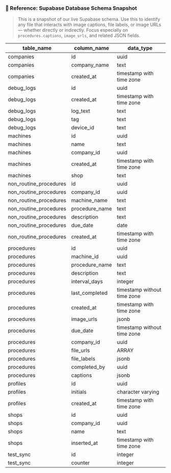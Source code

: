 ### 📎 Reference: Supabase Database Schema Snapshot

> This is a snapshot of our live Supabase schema. Use this to identify any file that interacts with image captions, file labels, or image URLs — whether directly or indirectly. Focus especially on `procedures.captions`, `image_urls`, and related JSON fields.

| table_name             | column_name    | data_type                   |
| ---------------------- | -------------- | --------------------------- |
| companies              | id             | uuid                        |
| companies              | company_name   | text                        |
| companies              | created_at     | timestamp with time zone    |
| debug_logs             | id             | uuid                        |
| debug_logs             | created_at     | timestamp with time zone    |
| debug_logs             | log_text       | text                        |
| debug_logs             | tag            | text                        |
| debug_logs             | device_id      | text                        |
| machines               | id             | uuid                        |
| machines               | name           | text                        |
| machines               | company_id     | uuid                        |
| machines               | created_at     | timestamp with time zone    |
| machines               | shop           | text                        |
| non_routine_procedures | id             | uuid                        |
| non_routine_procedures | company_id     | uuid                        |
| non_routine_procedures | machine_name   | text                        |
| non_routine_procedures | procedure_name | text                        |
| non_routine_procedures | description    | text                        |
| non_routine_procedures | due_date       | date                        |
| non_routine_procedures | created_at     | timestamp with time zone    |
| procedures             | id             | uuid                        |
| procedures             | machine_id     | uuid                        |
| procedures             | procedure_name | text                        |
| procedures             | description    | text                        |
| procedures             | interval_days  | integer                     |
| procedures             | last_completed | timestamp without time zone |
| procedures             | created_at     | timestamp with time zone    |
| procedures             | image_urls     | jsonb                       |
| procedures             | due_date       | timestamp without time zone |
| procedures             | company_id     | uuid                        |
| procedures             | file_urls      | ARRAY                       |
| procedures             | file_labels    | jsonb                       |
| procedures             | completed_by   | uuid                        |
| procedures             | captions       | jsonb                       |
| profiles               | id             | uuid                        |
| profiles               | initials       | character varying           |
| profiles               | created_at     | timestamp with time zone    |
| shops                  | id             | uuid                        |
| shops                  | company_id     | uuid                        |
| shops                  | name           | text                        |
| shops                  | inserted_at    | timestamp with time zone    |
| test_sync              | id             | integer                     |
| test_sync              | counter        | integer                     |
